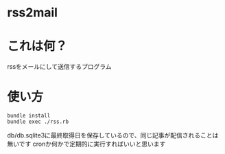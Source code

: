 rss2mail
===============

# これは何？
rssをメールにして送信するプログラム

# 使い方

    bundle install
    bundle exec ./rss.rb

db/db.sqlite3に最終取得日を保存しているので、同じ記事が配信されることは無いです
cronか何かで定期的に実行すればいいと思います
